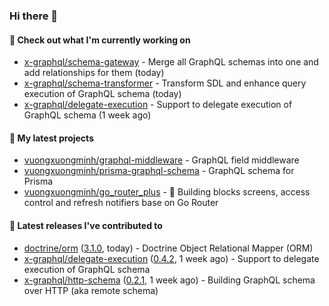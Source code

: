 ### Hi there 👋

#### 👷 Check out what I'm currently working on

- [x-graphql/schema-gateway](https://github.com/x-graphql/schema-gateway) - Merge all GraphQL schemas into one and add relationships for them (today)
- [x-graphql/schema-transformer](https://github.com/x-graphql/schema-transformer) - Transform SDL and enhance query execution of GraphQL schema (today)
- [x-graphql/delegate-execution](https://github.com/x-graphql/delegate-execution) - Support to delegate execution of GraphQL schema (1 week ago)

#### 🌱 My latest projects

- [vuongxuongminh/graphql-middleware](https://github.com/vuongxuongminh/graphql-middleware) - GraphQL field middleware
- [vuongxuongminh/prisma-graphql-schema](https://github.com/vuongxuongminh/prisma-graphql-schema) - GraphQL schema for Prisma
- [vuongxuongminh/go_router_plus](https://github.com/vuongxuongminh/go_router_plus) - :office: Building blocks screens, access control and refresh notifiers base on Go Router

#### 🔭 Latest releases I've contributed to

- [doctrine/orm](https://github.com/doctrine/orm) ([3.1.0](https://github.com/doctrine/orm/releases/tag/3.1.0), today) - Doctrine Object Relational Mapper (ORM)
- [x-graphql/delegate-execution](https://github.com/x-graphql/delegate-execution) ([0.4.2](https://github.com/x-graphql/delegate-execution/releases/tag/0.4.2), 1 week ago) - Support to delegate execution of GraphQL schema
- [x-graphql/http-schema](https://github.com/x-graphql/http-schema) ([0.2.1](https://github.com/x-graphql/http-schema/releases/tag/0.2.1), 1 week ago) - Building GraphQL schema over HTTP (aka remote schema)
